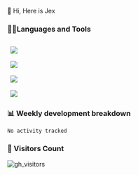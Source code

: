  👋 Hi, Here is Jex

 

### 🧑‍💻Languages and Tools

<code>
 <a href="https://react.dev"><img src="https://api.iconify.design/logos:react.svg" /></a>
</code>
<code>
 <a href="https://github.com/vuejs/core"><img src="https://api.iconify.design/logos:vue.svg" /></a>
</code> 
<code>
 <a href="https://github.com/microsoft/TypeScript"><img src="https://api.iconify.design/logos:typescript-icon.svg" /></a>
</code>
<code>
 <a href="https://threejs.org/"><img src="https://api.iconify.design/logos:threejs.svg" /></a>
</code>
 

### 📊 Weekly development breakdown

<!--START_SECTION:waka-->

```txt
No activity tracked
```

<!--END_SECTION:waka-->


### 👀 Visitors Count

![gh_visitors](https://profile-counter.glitch.me/jexlau/count.svg)
